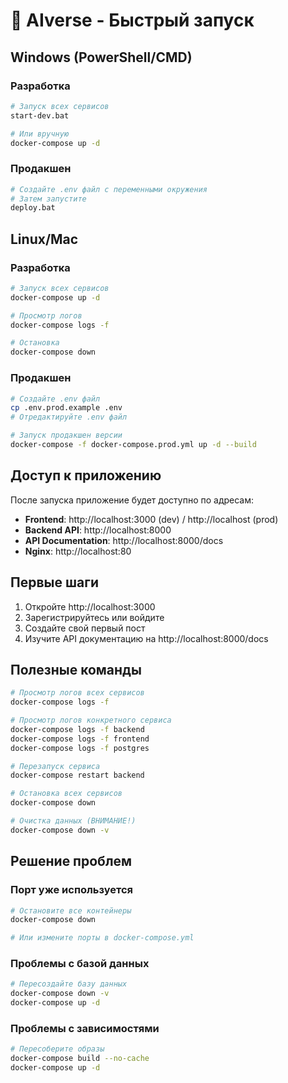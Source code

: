 # 🚀 AIverse - Быстрый запуск

## Windows (PowerShell/CMD)

### Разработка
```bash
# Запуск всех сервисов
start-dev.bat

# Или вручную
docker-compose up -d
```

### Продакшен
```bash
# Создайте .env файл с переменными окружения
# Затем запустите
deploy.bat
```

## Linux/Mac

### Разработка
```bash
# Запуск всех сервисов
docker-compose up -d

# Просмотр логов
docker-compose logs -f

# Остановка
docker-compose down
```

### Продакшен
```bash
# Создайте .env файл
cp .env.prod.example .env
# Отредактируйте .env файл

# Запуск продакшен версии
docker-compose -f docker-compose.prod.yml up -d --build
```

## Доступ к приложению

После запуска приложение будет доступно по адресам:

- **Frontend**: http://localhost:3000 (dev) / http://localhost (prod)
- **Backend API**: http://localhost:8000
- **API Documentation**: http://localhost:8000/docs
- **Nginx**: http://localhost:80

## Первые шаги

1. Откройте http://localhost:3000
2. Зарегистрируйтесь или войдите
3. Создайте свой первый пост
4. Изучите API документацию на http://localhost:8000/docs

## Полезные команды

```bash
# Просмотр логов всех сервисов
docker-compose logs -f

# Просмотр логов конкретного сервиса
docker-compose logs -f backend
docker-compose logs -f frontend
docker-compose logs -f postgres

# Перезапуск сервиса
docker-compose restart backend

# Остановка всех сервисов
docker-compose down

# Очистка данных (ВНИМАНИЕ!)
docker-compose down -v
```

## Решение проблем

### Порт уже используется
```bash
# Остановите все контейнеры
docker-compose down

# Или измените порты в docker-compose.yml
```

### Проблемы с базой данных
```bash
# Пересоздайте базу данных
docker-compose down -v
docker-compose up -d
```

### Проблемы с зависимостями
```bash
# Пересоберите образы
docker-compose build --no-cache
docker-compose up -d
```
